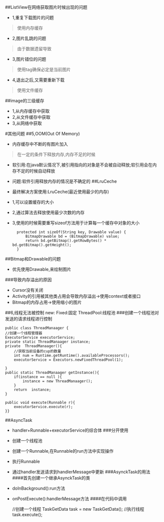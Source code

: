 ##ListView在网络获取图片时候出现的问题
- 1,重复下载图片的问题
> 使用内存缓存

- 2,图片乱跳的问题
> 由于数据遗留导致

- 3,图片错位的问题
> 使用tag确保必定是当前图片

- 4,退出之后,又需要重新下载
> 使用文件缓存

##image的三级缓存
- 1,从内存缓存中获取
- 2,从文件缓存中获取
- 3,从网络中获取

#其他问题
##5,OOM(Out Of Memory)
- 内存缓存中不断的有图片加入
> 在一定的条件下释放内存,内存不足的时候
- 软引用:在java默认情况下,被引用指向的对象是不会被自动释放;软引用会在内存不足的时候自动释放
- 问题:软件引用释放内存的情况是不确定的
##LruCeche
- 最终解决方案使用:LruCeche(最近使用最少的内存)
- 1,可以设置缓存的大小
- 2,通过算法去释放使用最少次数的内存
- 3,使用的时候需要重写sizeof方法用于计算每一个缓存中对象的大小

    	protected int sizeOf(String key, Drawable value) {
            BitmapDrawable bd = (BitmapDrawable) value;
            return bd.getBitmap().getRowBytes() * bd.getBitmap().getHeight();
        }

##Bitmap和Drawable的问题
- 优先使用Drawable,来绘制图片


###导致内存溢出的原因
- Cursor没有关闭
- Activity的引用被其他类占用会导致内存溢出->使用context或者接口
- Bitmap的内存占用->使用缩小的图片

##6,线程无法被控制
new:
Fixed:固定
ThreadPool:线程池
###创建一个线程池对发送的请求线程进行控制

    public class ThreadManaager {
    //创建一个线程管理器
    ExecutorService executorService;
    private static ThreadManaager instance;
    private  ThreadManaager(){
        //获取当前设备的cup的数量
        int num = Runtime.getRuntime().availableProcessors();
        executorService = Executors.newFixedThreadPool(1);

    }
    public static ThreadManaager getInstance(){
        if(instance == null ){
            instance = new ThreadManaager();
        }
        return  instance;
    }

    public void execute(Runnable r){
        executorService.execute(r);
    }}

##AsyncTask
- handler+Runnable+executorService的综合体
###分开使用
- 创建一个线程池
- 创建一个Runnable,在Runnable的run方法中实现操作
- 执行Runnable
- 通过handler发送请求到handlerMessage中更新
###AsynckTask的用法
####首先创建一个继承AsynckTask的类
- doInBackground():run方法
- onPostExecute():handlerMessage方法
####在代码中调用

    //创建一个线程
        TaskGetData task = new TaskGetData();
        //执行线程
        task.execute();
####

